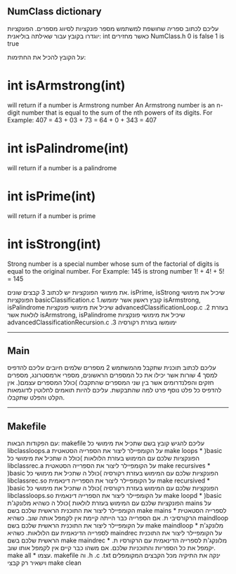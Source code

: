 ## NumClass dictionary

עליכם לכתוב ספריה שחושפת למשתמש מספר פונקציות לסיווג מספרים. הפונקציות יוגדרו בקובץ
עבור שאילתה בוליאנית: int כאשר מחזירים NumClass.h
0 is false
1 is true

על הקובץ להכיל את החתימות:
# int isArmstrong(int)
will return if a number is Armstrong number
An Armstrong number is an n-digit number that is equal to the sum of the nth powers of its digits.
For Example: 407 = 43 + 03 + 73 = 64 + 0 + 343 = 407

# int isPalindrome(int) 
will return if a number is a palindrome 

# int isPrime(int)
will return if a number is prime

# int isStrong(int)
Strong number is a special number whose sum of the factorial of digits is equal to the original
number. For Example: 145 is strong number
1! + 4! + 5! = 145


את מימושי הפונקציות יש לכתוב 3 קבצים שונים.
isPrime, isStrong שיכיל את מימושי הפונקציות basicClassification.c 1.קובץ ראשון
אשר ימומשו isArmstrong, isPalindrome שיכיל את מימושי פונקציות advancedClassificationLoop.c .2
בעזרת לולאות
אשר isArmstrong, isPalindrome שיכיל את מימושי פונקציות advancedClassificationRecursion.c .3
ימומשו בעזרת רקורסיה

---

## Main

עליכם לכתוב תוכנית שתקבל מהמשתמש 2 מספרים שלמים חיובים עליכם להדפיס למסך 4 שורות אשר
יכילו את כל המספרים הראשונים, מספרי ארמסטרונג, מספרים חזקים והפלנדרומים אשר בין שני המספרים
שהתקבלו )כולל המספרים עצמם(.
אין להדפיס כל פלט נוסף פרט למה שהתבקשת. עליכם להיות תואמים לחלוטין לדוגמאות הקלט והפלט
שתקבלו.

---

## Makefile


עם הפקודות הבאות: makefile עליכם להגיש קובץ בשם
שתכיל את מימושי כל libclassloops.a על הקומפיילר ליצור את הספרייה הסטאטית make loops *
)basic הפונקציות שלכם עם המימוש בעזרת הלולאות )כולל ה
שתכיל את מימושי כל libclassrec.a על הקומפיילר ליצור את הספרייה הסטאטית make recursives *
)basic הפונקציות שלכם עם המימוש בעזרת רקורסיה )כולל ה
שתכיל את מימושי כל libclassrec.so על הקומפיילר ליצור את הספרייה דינאמית make recursived *
)basic הפונקציות שלכם עם המימוש בעזרת רקורסיה )כולל ה
שתכיל את מימושי כל libclassloops.so על הקומפיילר ליצור את הספרייה דינאמית make loopd *
)basic הפונקציות שלכם עם המימוש בעזרת לולאות )כולל ה
כשהיא מלונקג'ת mains על הקומפיילר ליצור את התוכנית הראשית שלכם בשם make mains *
לספרייה הסטאטית הרקורסיבי ת. אם הספרייה כבר הייתה קיימת אין לקמפל אותה שוב.
כשהיא maindloop על הקומפיילר ליצור את התוכנית הראשית שלכם בשם make maindloop *
מלונקג'ת לספרייה הדינאמית עם הלולאות.
כשהיא maindrec על הקומפיילר ליצור את התוכנית הראשית שלכם בשם make maindrec *
מלונקג'ת לספרייה הדינאמית עם הרקורסיו ת.
יקמפל את כל הספריות והתוכניות שלכם. אם משהו כבר קיים אין לקמפל אותו שוב. make all *
עצמו. makefile וה .h .c .txt ינקה את התיקיה מכל הקבצים המקומפלים וישאיר רק קבצי make clean 







